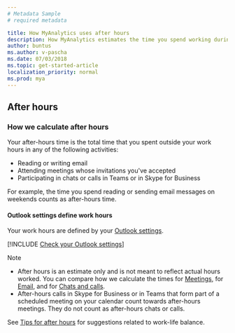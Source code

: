 ```yaml
---
# Metadata Sample
# required metadata

title: How MyAnalytics uses after hours
description: How MyAnalytics estimates the time you spend working during your official time off.
author: buntus
ms.author: v-pascha
ms.date: 07/03/2018
ms.topic: get-started-article
localization_priority: normal 
ms.prod: mya
---
```


## After hours 

### How we calculate after hours

Your after-hours time is the total time that you spent outside your work hours in any of the following activities: 
 * Reading or writing email
 * Attending meetings whose invitations you've accepted
 * Participating in chats or calls in Teams or in Skype for Business

For example, the time you spend reading or sending email messages on weekends counts as after-hours time.

#### Outlook settings define work hours 
Your work hours are defined by your [Outlook settings](https://outlook.office.com/owa/?path=/options/calendarappearance).

[!INCLUDE [Check your Outlook settings](../../Includes/to-check-your-outlook-settings.md)]

>[!Note] 
> * After hours is an estimate only and is not meant to reflect actual hours worked. You can compare how we calculate the times for [Meetings](MyA-DB-Meetings.md), for [Email](MyA-DB-Emails.md), and for [Chats and calls](MyA-DB-Chats-and-calls.md).
> * After-hours calls in Skype for Business or in Teams that form part of a scheduled meeting on your calendar count towards after-hours meetings. They do not count as after-hours chats or calls.

See [Tips for after hours](../../Overview/Tips.md#tips-for-after-hours) for suggestions related to work-life balance.
